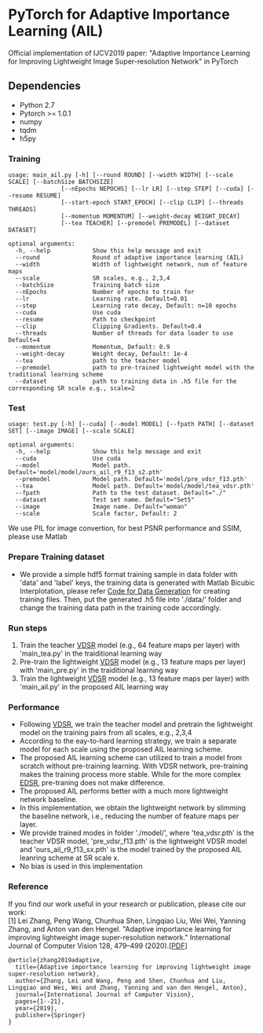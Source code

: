 # PyTorch for Adaptive Importance Learning (AIL)
Official implementation of IJCV2019 paper: "Adaptive Importance Learning for Improving Lightweight Image Super-resolution Network" in PyTorch

## Dependencies
  - Python 2.7
  - Pytorch >= 1.0.1
  - numpy
  - tqdm
  - h5py

### Training
```
usage: main_ail.py [-h] [--round ROUND] [--width WIDTH] [--scale SCALE] [--batchSize BATCHSIZE] 
               [--nEpochs NEPOCHS] [--lr LR] [--step STEP] [--cuda] [--resume RESUME]
               [--start-epoch START_EPOCH] [--clip CLIP] [--threads THREADS]
               [--momentum MOMENTUM] [--weight-decay WEIGHT_DECAY]
               [--tea TEACHER] [--premodel PREMODEL] [--dataset DATASET]
               
optional arguments:
  -h, --help            Show this help message and exit
  --round               Round of adaptive importance learning (AIL)
  --width               Width of lightweight network, num of feature maps
  --scale               SR scales, e.g., 2,3,4
  --batchSize           Training batch size
  --nEpochs             Number of epochs to train for
  --lr                  Learning rate. Default=0.01
  --step                Learning rate decay, Default: n=10 epochs
  --cuda                Use cuda
  --resume              Path to checkpoint
  --clip                Clipping Gradients. Default=0.4
  --threads             Number of threads for data loader to use Default=4
  --momentum            Momentum, Default: 0.9
  --weight-decay        Weight decay, Default: 1e-4
  --tea                 path to the teacher model
  --premodel            path to pre-trained lightweight model with the traditional learning scheme
  --dataset             path to training data in .h5 file for the corresponding SR scale e.g., scale=2
```

### Test
```
usage: test.py [-h] [--cuda] [--model MODEL] [--fpath PATH] [--dataset SET] [--image IMAGE] [--scale SCALE]
               
optional arguments:
  -h, --help            Show this help message and exit
  --cuda                Use cuda
  --model               Model path. Default='model/model/ours_ail_r9_f13_s2.pth'
  --premodel            Model path. Default='model/pre_vdsr_f13.pth'
  --tea                 Model path. Default='model/model/tea_vdsr.pth'
  --fpath               Path to the test dataset. Default="./"
  --dataset             Test set name. Default="Set5"
  --image               Image name. Default="woman"
  --scale               Scale factor, Default: 2
```
We use PIL for image convertion, for best PSNR performance and SSIM, please use Matlab

### Prepare Training dataset
  - We provide a simple hdf5 format training sample in data folder with 'data' and 'label' keys, the training data is generated with Matlab Bicubic Interplotation, please refer [Code for Data Generation](https://github.com/twtygqyy/pytorch-vdsr/tree/master/data) for creating training files. Then, put the generated .h5 file into './data/' folder and change the training data path in the training code accordingly.
### Run steps
 1. Train the teacher [VDSR](https://cv.snu.ac.kr/research/VDSR/) model (e.g., 64 feature maps per layer) with 'main_tea.py' in the traiditional learning way
 2. Pre-train the lightweight [VDSR](https://cv.snu.ac.kr/research/VDSR/) model (e.g., 13 feature maps per layer) with 'main_pre.py' in the traiditional learning way
 3. Train the lightweight [VDSR](https://cv.snu.ac.kr/research/VDSR/) model (e.g., 13 feature maps per layer) with 'main_ail.py' in the proposed AIL learning way
### Performance
  - Following [VDSR](https://cv.snu.ac.kr/research/VDSR/), we train the teacher model and pretrain the lightweight model on the training pairs from all scales, e.g., 2,3,4
  - According to the eay-to-hard learning strategy, we train a separate model for each scale using the proposed AIL learning scheme.
  - The proposed AIL learning scheme can utilized to train a model from scratch without pre-training learning. With VDSR network, pre-training makes the training process more stable. While for the more complex [EDSR](https://github.com/thstkdgus35/EDSR-PyTorch), pre-traning does not make difference.
  - The proposed AIL performs better with a much more lightweight network baseline.
  - In this implementation, we obtain the lightweight network by slimming the baseline network, i.e., reducing the number of feature maps per layer.
  - We provide trained modes in folder './model/', where 'tea_vdsr.pth' is the teacher VDSR model, 'pre_vdsr_f13.pth' is the lightweight VDSR model and 'ours_ail_r9_f13_sx.pth' is the model trained by the proposed AIL leanring scheme at SR scale x.
  - No bias is used in this implementation
  
 ### Reference
If you find our work useful in your research or publication, please cite our work:<br>
[1] Lei Zhang, Peng Wang, Chunhua Shen, Lingqiao Liu, Wei Wei, Yanning Zhang, and Anton van den Hengel. "Adaptive importance learning for improving lightweight image super-resolution network." International Journal of Computer Vision 128, 479–499 (2020).</i>[[PDF](https://doi.org/10.1007/s11263-019-01253-6)]
```
@article{zhang2019adaptive,
  title={Adaptive importance learning for improving lightweight image super-resolution network},
  author={Zhang, Lei and Wang, Peng and Shen, Chunhua and Liu, Lingqiao and Wei, Wei and Zhang, Yanning and van den Hengel, Anton},
  journal={International Journal of Computer Vision},
  pages={1--21},
  year={2019},
  publisher={Springer}
}
```


